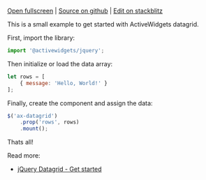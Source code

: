 
[Open fullscreen](https://jquery.activewidgets.com/hello-world/) | [Source on github](https://github.com/activewidgets/jquery/tree/master/examples/hello-world) | [Edit on stackblitz](https://stackblitz.com/github/activewidgets/jquery/tree/master/examples/hello-world?file=src/index.js)

This is a small example to get started with ActiveWidgets datagrid.

First, import the library:

```js
import '@activewidgets/jquery';
```

Then initialize or load the data array:

```js
let rows = [
    { message: 'Hello, World!' }
];
```

Finally, create the component and assign the data:

```js
$('ax-datagrid')
    .prop('rows', rows)
    .mount();
```

Thats all! 

Read more:

 - [jQuery Datagrid - Get started](https://activewidgets.com/guide/env/jquery/)